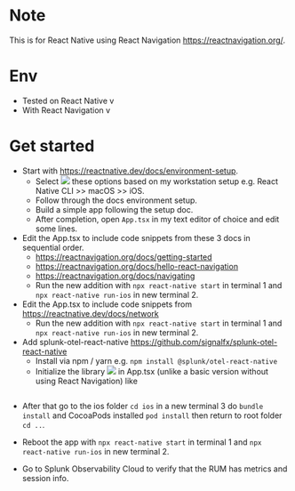 # Note
This is for React Native using React Navigation https://reactnavigation.org/.

# Env
- Tested on React Native v
- With React Navigation v

# Get started
- Start with https://reactnative.dev/docs/environment-setup.
    - Select ![](i1.png) these options based on my workstation setup e.g. React Native CLI >> macOS >> iOS.
    - Follow through the docs environment setup.
    - Build a simple app following the setup doc.
    - After completion, open `App.tsx` in my text editor of choice and edit some lines.
- Edit the App.tsx to include code snippets from these 3 docs in sequential order.
    - https://reactnavigation.org/docs/getting-started
    - https://reactnavigation.org/docs/hello-react-navigation
    - https://reactnavigation.org/docs/navigating
    - Run the new addition with `npx react-native start` in terminal 1 and `npx react-native run-ios` in new terminal 2.
- Edit the App.tsx to include code snippets from https://reactnative.dev/docs/network
    - Run the new addition with `npx react-native start` in terminal 1 and `npx react-native run-ios` in new terminal 2.
- Add splunk-otel-react-native https://github.com/signalfx/splunk-otel-react-native
    - Install via npm / yarn e.g. `npm install @splunk/otel-react-native`
    - Initialize the library ![](i3.png) in App.tsx (unlike a basic version without using React Navigation) like 
```typescript

```

- After that go to the ios folder `cd ios` in a new terminal 3 do `bundle install` and CocoaPods installed `pod install` then return to root folder `cd ..`.

- Reboot the app with `npx react-native start` in terminal 1 and `npx react-native run-ios` in new terminal 2.

- Go to Splunk Observability Cloud to verify that the RUM has metrics and session info. 
